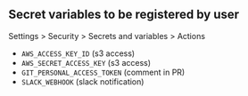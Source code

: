 ## Secret variables to be registered by user
Settings > Security > Secrets and variables > Actions 
- `AWS_ACCESS_KEY_ID` (s3 access)
- `AWS_SECRET_ACCESS_KEY` (s3 access)
- `GIT_PERSONAL_ACCESS_TOKEN` (comment in PR)
- `SLACK_WEBHOOK` (slack notification)